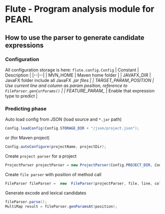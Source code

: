 # Flute - Program analysis module for PEARL
## How to use the parser to generate candidate expressions
### Configuration
All configuration storage is here: `flute.config.Config`
| Constant | Description  |
|--|--|
| MVN_HOME | Maven home folder |
| JAVAFX_DIR | JavaFX folder include all JavaFX *.jar files |
| TARGET_PARAM_POSITION | Use current line and column as param position, reference to `FileParser.genCurParams()` |
| FEATURE_PARAM_* | Enable that expression type to predict |

### Predicting phase

Auto load config from JSON (load source and `*.jar` path)
```java
Config.loadConfig(Config.STORAGE_DIR + "/json/project.json");
```
or (for Maven project)
```java
Config.autoConfigure(projectName, projectDir);
```

Create `project parser` for a project
```java
ProjectParser projectParser = new ProjectParser(Config.PROJECT_DIR, Config.SOURCE_PATH, Config.ENCODE_SOURCE, Config.CLASS_PATH, Config.JDT_LEVEL, Config.JAVA_VERSION);
```

Create `file parser` with position of method call
```java
FileParser fileParser =  new  FileParser(projectParser, file, line, column);
```

Generate excode and lexical candidates
```java
fileParser.parse(); 
MultiMap result = fileParser.genParamsAt(position);
```
